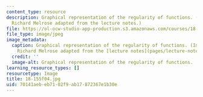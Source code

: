 ```yaml
---
content_type: resource
description: Graphical representation of the regularity of functions. (Image by Prof.
  Richard Melrose adapted from the lecture notes.)
file: https://ol-ocw-studio-app-production.s3.amazonaws.com/courses/18-155-differential-analysis-fall-2004/70141aebeb7102f9ab17872367e1b30e_18-155f04.jpg
file_type: image/jpeg
image_metadata:
  caption: Graphical representation of the regularity of functions. (Image by Prof.
    Richard Melrose adapted from the [lecture notes](pages/lecture-notes).)
  credit: ''
  image-alt: Graphical representation of the regularity of functions.
learning_resource_types: []
resourcetype: Image
title: 18-155f04.jpg
uid: 70141aeb-eb71-02f9-ab17-872367e1b30e
---
```

